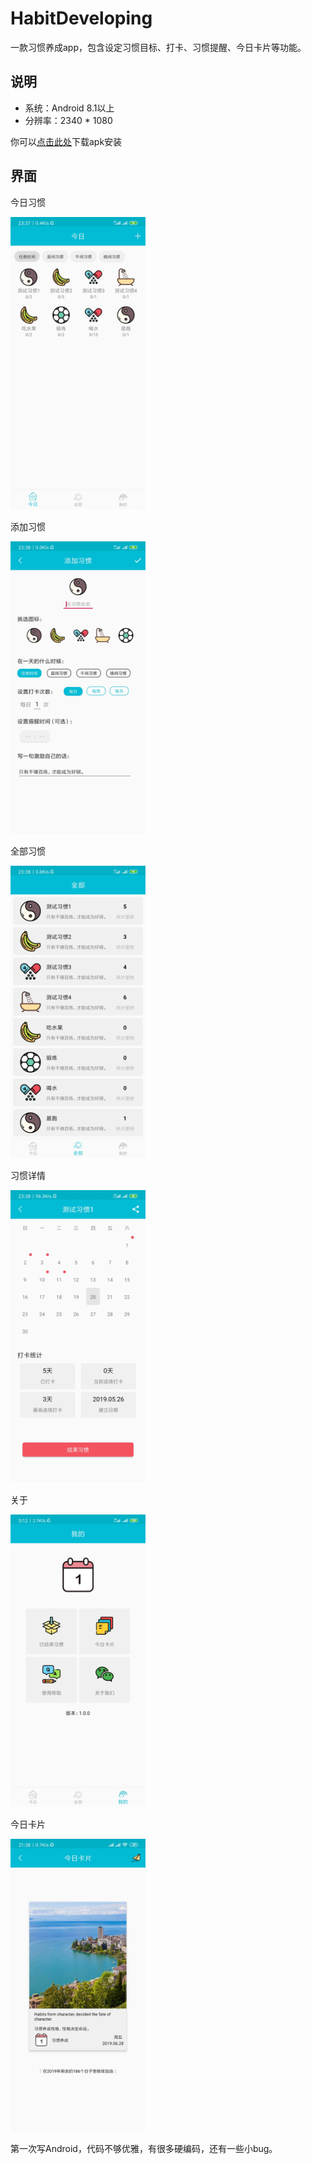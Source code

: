 # HabitDeveloping
一款习惯养成app，包含设定习惯目标、打卡、习惯提醒、今日卡片等功能。

## 说明
- 系统：Android 8.1以上
- 分辨率：2340 * 1080

你可以[点击此处](https://github.com/a925722655/HabitDeveloping/raw/master/app/release/app-release.apk)下载apk安装

## 界面
今日习惯

<img src="/example/1.jpg" width="216" height="468">

添加习惯

<img src="/example/2.jpg" width="216" height="468">

全部习惯

<img src="/example/3.jpg" width="216" height="468">

习惯详情

<img src="/example/4.jpg" width="216" height="468">

关于

<img src="/example/5.jpg" width="216" height="468">

今日卡片

<img src="/example/6.jpg" width="216" height="468">


第一次写Android，代码不够优雅，有很多硬编码，还有一些小bug。
